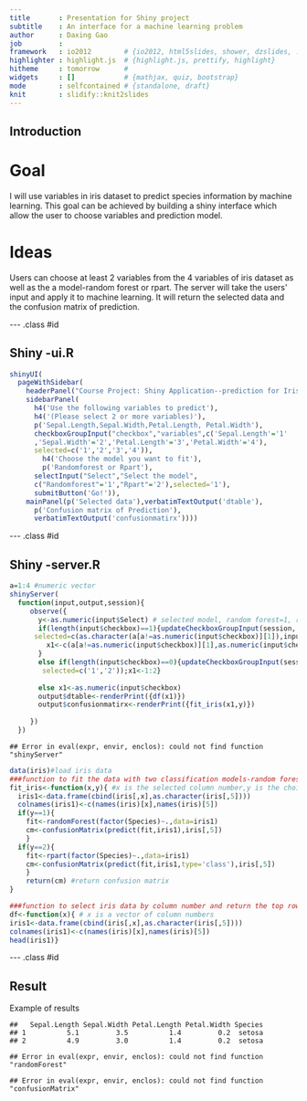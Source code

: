 ```yaml
---
title       : Presentation for Shiny project
subtitle    : An interface for a machine learning problem
author      : Daxing Gao
job         : 
framework   : io2012        # {io2012, html5slides, shower, dzslides, ...}
highlighter : highlight.js  # {highlight.js, prettify, highlight}
hitheme     : tomorrow      # 
widgets     : []            # {mathjax, quiz, bootstrap}
mode        : selfcontained # {standalone, draft}
knit        : slidify::knit2slides
---
```


## Introduction

# Goal

I will use variables in iris dataset to predict species information by machine learning. This goal can be achieved by building a shiny interface which allow the user to choose variables and prediction model.

# Ideas

Users can choose at least 2 variables from the 4 variables of iris dataset as well as the a model-random forest or rpart. The server will take the users' input and apply it to machine learning. It will return the selected data and the confusion matrix of prediction.

--- .class #id 

## Shiny -ui.R

```r
shinyUI(
  pageWithSidebar(
    headerPanel("Course Project: Shiny Application--prediction for Iris dataset"),
    sidebarPanel(
      h4('Use the following variables to predict'),
      h4('(Please select 2 or more variables)'),
      p('Sepal.Length,Sepal.Width,Petal.Length, Petal.Width'),
      checkboxGroupInput("checkbox","variables",c('Sepal.Length'='1'
      ,'Sepal.Width'='2','Petal.Length'='3','Petal.Width'='4'),
      selected=c('1','2','3','4')),
        h4('Choose the model you want to fit'),
        p('Randomforest or Rpart'),
      selectInput("Select","Select the model",
      c("Randomforest"='1',"Rpart"='2'),selected='1'),
      submitButton('Go!')),
    mainPanel(p('Selected data'),verbatimTextOutput('dtable'),
      p('Confusion matrix of Prediction'),
      verbatimTextOutput('confusionmatirx'))))
```

--- .class #id 

## Shiny -server.R

```r
a=1:4 #numeric vector
shinyServer(
  function(input,output,session){
     observe({
       y<-as.numeric(input$Select) # selected model, random forest=1, rpart=2
       if(length(input$checkbox)==1){updateCheckboxGroupInput(session,'checkbox',
      selected=c(as.character(a[a!=as.numeric(input$checkbox)][1]),input$checkbox))                           # if only one variable is selected, add one more
         x1<-c(a[a!=as.numeric(input$checkbox)][1],as.numeric(input$checkbox))
       }
       else if(length(input$checkbox)==0){updateCheckboxGroupInput(session,'checkbox',
        selected=c('1','2'));x1<-1:2}                                                                                                     #if no variable is selected, select the first two
         
       else x1<-as.numeric(input$checkbox)
       output$dtable<-renderPrint({df(x1)})                                                                                          #show the top rows of the selected data
       output$confusionmatirx<-renderPrint({fit_iris(x1,y)})                                                                         #fit the model and calculate confusion matrix
       
     })
  })
```

```
## Error in eval(expr, envir, enclos): could not find function "shinyServer"
```

```r
data(iris)#load iris data
###function to fit the data with two classification models-random forest or rpart
fit_iris<-function(x,y){ #x is the selected column number,y is the choice of model
  iris1<-data.frame(cbind(iris[,x],as.character(iris[,5])))
  colnames(iris1)<-c(names(iris)[x],names(iris)[5])
  if(y==1){
    fit<-randomForest(factor(Species)~.,data=iris1)
    cm<-confusionMatrix(predict(fit,iris1),iris[,5])
    }
  if(y==2){
    fit<-rpart(factor(Species)~.,data=iris1)
    cm<-confusionMatrix(predict(fit,iris1,type='class'),iris[,5])
    }
    return(cm) #return confusion matrix
}

###function to select iris data by column number and return the top rows of the data
df<-function(x){ # x is a vector of column numbers
iris1<-data.frame(cbind(iris[,x],as.character(iris[,5])))
colnames(iris1)<-c(names(iris)[x],names(iris)[5])
head(iris1)}
```

--- .class #id 

## Result
Example of results

```
##   Sepal.Length Sepal.Width Petal.Length Petal.Width Species
## 1          5.1         3.5          1.4         0.2  setosa
## 2          4.9         3.0          1.4         0.2  setosa
```

```
## Error in eval(expr, envir, enclos): could not find function "randomForest"
```

```
## Error in eval(expr, envir, enclos): could not find function "confusionMatrix"
```

